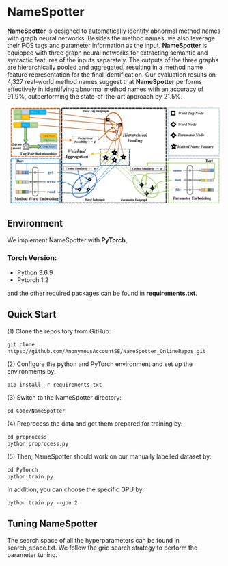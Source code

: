 # NameSpotter
**NameSpotter** is designed to automatically identify abnormal method names with graph neural networks. Besides the method names, we also leverage their POS tags and parameter information as the input. **NameSpotter** is equipped with three graph neural networks for extracting semantic and syntactic features of the inputs separately. The outputs of the three graphs are hierarchically pooled and aggregated, resulting in a method name feature representation for the final identification. Our evaluation results on 4,327 real-world method names suggest that **NameSpotter** performs effectively in identifying abnormal method names with an accuracy of 91.9%, outperforming the state-of-the-art approach by 21.5%. 
<p align="center"><img src="Approach_version3.png" alt="logo" width="800px" />

## Environment  
We implement NameSpotter with **PyTorch**, 
### Torch Version:
- Python 3.6.9
- Pytorch 1.2

and the other required packages can be found in **requirements.txt**.



## Quick Start
(1) Clone the repository from GitHub:
```
git clone https://github.com/AnonymousAccountSE/NameSpotter_OnlineRepos.git
```

(2) Configure the python and PyTorch environment and set up the environments by:
```
pip install -r requirements.txt
```

(3) Switch to the NameSpotter directory:
```
cd Code/NameSpotter
```
(4) Preprocess the data and get them prepared for training by:
```
cd preprocess
python proprocess.py
```
(5) Then, NameSpotter should work on our manually labelled dataset by:
```
cd PyTorch
python train.py
```
In addition, you can choose the specific GPU by:
```
python train.py --gpu 2
```

## Tuning NameSpotter

The search space of all the hyperparameters can be found in search_space.txt. We follow the grid search strategy to perform the parameter tuning.




